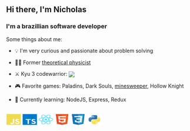 ## Hi there, I'm Nicholas 
### I'm a brazillian software developer

Some things about me:

- 💡 I'm very curious and passionate about problem solving

- 🧑‍🔬 Former <a href="https://link.springer.com/article/10.1007/s10701-020-00321-z" target="_blank" > theoretical physicist </a>

- ⚔️ Kyu 3 codewarrior: <a href="https://www.codewars.com/users/nicholas1301" target="_blank"> <img align="center" src="https://www.codewars.com/users/nicholas1301/badges/small"> </a>

- 🎮 Favorite games: Paladins, Dark Souls, <a href="https://github.com/nicholas1301/minesweeper-clone" target="_blank">minesweeper</a>, Hollow Knight

- 🌱 Currently learning: NodeJS, Express, Redux

<div style="display: inline_block"><br>
  <img align="center" alt="Js" height="30" width="40" src="https://raw.githubusercontent.com/devicons/devicon/master/icons/javascript/javascript-plain.svg">
  <img align="center" alt="Ts" height="30" width="40" src="https://raw.githubusercontent.com/devicons/devicon/master/icons/typescript/typescript-plain.svg">
  <img align="center" alt="React" height="30" width="40" src="https://raw.githubusercontent.com/devicons/devicon/master/icons/react/react-original.svg">
  <img align="center" alt="HTML" height="30" width="40" src="https://raw.githubusercontent.com/devicons/devicon/master/icons/html5/html5-original.svg">
  <img align="center" alt="CSS" height="30" width="40" src="https://raw.githubusercontent.com/devicons/devicon/master/icons/css3/css3-original.svg">
  <img align="center" alt="Python" height="30" width="40" src="https://raw.githubusercontent.com/devicons/devicon/master/icons/python/python-original.svg">
</div>

